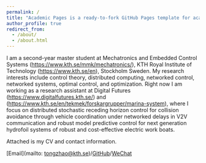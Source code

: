 ```yaml
---
permalink: /
title: "Academic Pages is a ready-to-fork GitHub Pages template for academic personal websites"
author_profile: true
redirect_from: 
  - /about/
  - /about.html
---
```


I am a second-year master student at Mechatronics and Embedded Control Systems (https://www.kth.se/mmk/mechatronics/), KTH Royal Institute of Technology (https://www.kth.se/en), Stockholm Sweden. My research interests include control theory, distributed computing, networked control, networked systems, optimal control, and optimization. Right now I am working as a research assistant at Digital Futures (https://www.digitalfutures.kth.se/) and (https://www.kth.se/en/tekmek/forskargrupper/marina-system), where I focus on distributed stochastic receding horizon control for collision avoidance through vehicle coordination under networked delays in V2V communication and robust model predictive control for next generation hydrofoil systems of robust and cost-effective electric work boats.

Attached is my CV and contact information.

[Email](mailto: tongzhao@kth.se)/[GitHub](https://github.com/Ztcreazy)/[WeChat](../images/wechat,jpg)
